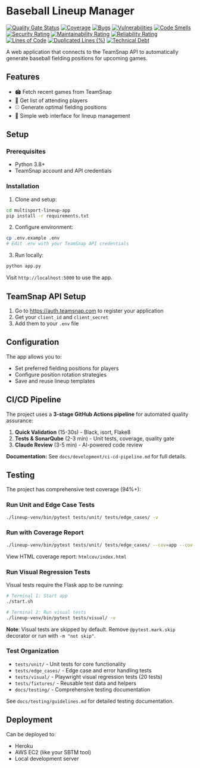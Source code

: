 # Baseball Lineup Manager

[![Quality Gate Status](http://44.206.255.230:9000/api/project_badges/measure?project=multisport-lineup-app&metric=alert_status)](http://44.206.255.230:9000/dashboard?id=multisport-lineup-app)
[![Coverage](http://44.206.255.230:9000/api/project_badges/measure?project=multisport-lineup-app&metric=coverage)](http://44.206.255.230:9000/dashboard?id=multisport-lineup-app)
[![Bugs](http://44.206.255.230:9000/api/project_badges/measure?project=multisport-lineup-app&metric=bugs)](http://44.206.255.230:9000/dashboard?id=multisport-lineup-app)
[![Vulnerabilities](http://44.206.255.230:9000/api/project_badges/measure?project=multisport-lineup-app&metric=vulnerabilities)](http://44.206.255.230:9000/dashboard?id=multisport-lineup-app)
[![Code Smells](http://44.206.255.230:9000/api/project_badges/measure?project=multisport-lineup-app&metric=code_smells)](http://44.206.255.230:9000/dashboard?id=multisport-lineup-app)
[![Security Rating](http://44.206.255.230:9000/api/project_badges/measure?project=multisport-lineup-app&metric=security_rating)](http://44.206.255.230:9000/dashboard?id=multisport-lineup-app)
[![Maintainability Rating](http://44.206.255.230:9000/api/project_badges/measure?project=multisport-lineup-app&metric=sqale_rating)](http://44.206.255.230:9000/dashboard?id=multisport-lineup-app)
[![Reliability Rating](http://44.206.255.230:9000/api/project_badges/measure?project=multisport-lineup-app&metric=reliability_rating)](http://44.206.255.230:9000/dashboard?id=multisport-lineup-app)
[![Lines of Code](http://44.206.255.230:9000/api/project_badges/measure?project=multisport-lineup-app&metric=ncloc)](http://44.206.255.230:9000/dashboard?id=multisport-lineup-app)
[![Duplicated Lines (%)](http://44.206.255.230:9000/api/project_badges/measure?project=multisport-lineup-app&metric=duplicated_lines_density)](http://44.206.255.230:9000/dashboard?id=multisport-lineup-app)
[![Technical Debt](http://44.206.255.230:9000/api/project_badges/measure?project=multisport-lineup-app&metric=sqale_index)](http://44.206.255.230:9000/dashboard?id=multisport-lineup-app)

A web application that connects to the TeamSnap API to automatically generate baseball fielding positions for upcoming games.

## Features

- 🏟️ Fetch recent games from TeamSnap
- 👥 Get list of attending players
- ⚾ Generate optimal fielding positions
- 📱 Simple web interface for lineup management

## Setup

### Prerequisites
- Python 3.8+
- TeamSnap account and API credentials

### Installation

1. Clone and setup:
```bash
cd multisport-lineup-app
pip install -r requirements.txt
```

2. Configure environment:
```bash
cp .env.example .env
# Edit .env with your TeamSnap API credentials
```

3. Run locally:
```bash
python app.py
```

Visit `http://localhost:5000` to use the app.

## TeamSnap API Setup

1. Go to https://auth.teamsnap.com to register your application
2. Get your `client_id` and `client_secret`
3. Add them to your `.env` file

## Configuration

The app allows you to:
- Set preferred fielding positions for players
- Configure position rotation strategies
- Save and reuse lineup templates

## CI/CD Pipeline

The project uses a **3-stage GitHub Actions pipeline** for automated quality assurance:

1. **Quick Validation** (15-30s) - Black, isort, Flake8
2. **Tests & SonarQube** (2-3 min) - Unit tests, coverage, quality gate
3. **Claude Review** (3-5 min) - AI-powered code review

**Documentation:** See `docs/development/ci-cd-pipeline.md` for full details.

## Testing

The project has comprehensive test coverage (94%+):

### Run Unit and Edge Case Tests
```bash
./lineup-venv/bin/pytest tests/unit/ tests/edge_cases/ -v
```

### Run with Coverage Report
```bash
./lineup-venv/bin/pytest tests/unit/ tests/edge_cases/ --cov=app --cov-report=html --cov-report=term-missing
```

View HTML coverage report: `htmlcov/index.html`

### Run Visual Regression Tests
Visual tests require the Flask app to be running:
```bash
# Terminal 1: Start app
./start.sh

# Terminal 2: Run visual tests
./lineup-venv/bin/pytest tests/visual/ -v
```

**Note**: Visual tests are skipped by default. Remove `@pytest.mark.skip` decorator or run with `-m "not skip"`.

### Test Organization
- `tests/unit/` - Unit tests for core functionality
- `tests/edge_cases/` - Edge case and error handling tests
- `tests/visual/` - Playwright visual regression tests (20 tests)
- `tests/fixtures/` - Reusable test data and helpers
- `docs/testing/` - Comprehensive testing documentation

See `docs/testing/guidelines.md` for detailed testing documentation.

## Deployment

Can be deployed to:
- Heroku
- AWS EC2 (like your SBTM tool)
- Local development server